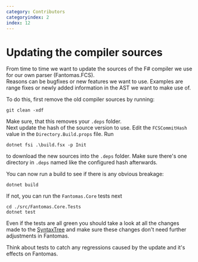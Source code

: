 ```yaml
---
category: Contributors
categoryindex: 2
index: 12
---
```

# Updating the compiler sources

From time to time we want to update the sources of the F# compiler we use for our own parser (Fantomas.FCS).  
Reasons can be bugfixes or new features we want to use.
Examples are range fixes or newly added information in the AST we want to make use of.

To do this, first remove the old compiler sources by running:
```shell
git clean -xdf
```

Make sure, that this removes your `.deps` folder.  
Next update the hash of the source version to use. Edit the `FCSCommitHash` value in the `Directory.Build.props` file.
Run 
```shell
dotnet fsi .\build.fsx -p Init
```
to download the new sources into the `.deps` folder. Make sure there's one directory in `.deps` named like the configured hash afterwards.

You can now run a build to see if there is any obvious breakage:
```shell
dotnet build
```

If not, you can run the `Fantomas.Core` tests next
```shell
cd ./src/Fantomas.Core.Tests
dotnet test
```

Even if the tests are all green you should take a look at all the changes made to the [SyntaxTree](https://github.com/dotnet/fsharp/commits/main/src/Compiler/SyntaxTree/SyntaxTree.fs) and make sure these changes don't need further adjustments in Fantomas.  

Think about tests to catch any regressions caused by the update and it's effects on Fantomas.

<fantomas-nav previous="./Pull%20request%20ground%20rules.html" next="./Releases.html"></fantomas-nav>